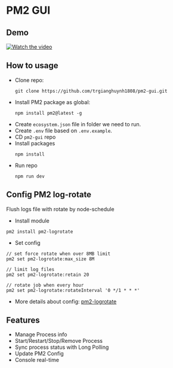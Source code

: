 # PM2 GUI

## Demo
[![Watch the video](https://img.youtube.com/vi/mQ3gARFE5_0/hqdefault.jpg)](https://www.youtube.com/watch?v=mQ3gARFE5_0)

## How to usage
- Clone repo:
  ```
  git clone https://github.com/trgianghuynh1808/pm2-gui.git
  ```
- Install PM2 package as global:
  ```
  npm install pm2@latest -g
  ```
- Create `ecosystem.json` file in folder we need to run.
- Create `.env` file based on `.env.example`.
- CD `pm2-gui` repo
- Install packages
  ```
  npm install
  ```
- Run repo
  ```
  npm run dev
  ```
  
## Config PM2 log-rotate
Flush logs file with rotate by node-schedule
- Install module
```
pm2 install pm2-logrotate
```
- Set config
```
// set force rotate when over 8MB limit
pm2 set pm2-logrotate:max_size 8M

// limit log files
pm2 set pm2-logrotate:retain 20

// rotate job when every hour
pm2 set pm2-logrotate:rotateInterval '0 */1 * * *'
```

- More details about config: [pm2-logrotate](https://www.npmjs.com/package/pm2-logrotate)
  
## Features
* Manage Process info
* Start/Restart/Stop/Remove Process
* Sync process status with Long Polling
* Update PM2 Config
* Console real-time
